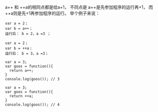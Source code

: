
a++ 和 ++a的相同点都是给a+1，
不同点是
a++是先参加程序的运行再+1，
而++a则是先+1再参加程序的运行。
举个例子来说：
```
var a = 2；  
var b = a++；    
运行后： b = 2，a =3 ；      
```
``` 
var a = 2；  
var b = ++a；    
运行后： b = 3，a =3；
```
```
var a = 3;
var goos = function(){
  return a++;
} 
console.log(goos()); // 3

```
```
var a = 3;
var goos = function(){
  return ++a;
} 
console.log(goos()); // 4
```
